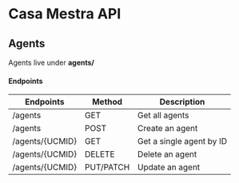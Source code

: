 # Casa Mestra API

## Agents

Agents live under **agents/**

#### Endpoints

Endpoints | Method | Description
----------|-------|-----
/agents | GET | Get all agents
/agents | POST | Create an agent
/agents/{UCMID} | GET | Get a single agent by ID
/agents/{UCMID} | DELETE | Delete an agent
/agents/{UCMID} | PUT/PATCH | Update an agent